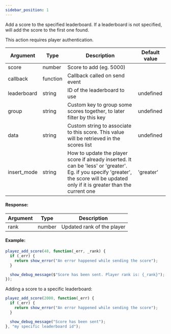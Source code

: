 ```yaml
---
sidebar_position: 1
---
```


Add a score to the specified leaderboard. If a leaderboard is not specified, will add the score to the first one found.

This action requires player authentication.

| Argument | Type | Description | Default value
| --- | --- | --- | --- |
| score | number | Score to add (eg. 5000) |
| callback | function | Callback called on send event | 
| leaderboard | string | ID of the leaderboard to use | undefined |
| group | string | Custom key to group some scores together, to later filter by this key | undefined |
| data | string | Custom string to associate to this score. This value will be retrieved in the scores list | undefined |
| insert_mode | string | How to update the player score if already inserted. It can be 'less' or 'greater'. Eg. if you specify 'greater', the score will be updated only if it is greater than the current one | 'greater' |

#### Response:

| Argument | Type | Description |
| --- | --- | --- |
| rank | number | Updated rank of the player |

#### Example:

```js
playez_add_score(48, function(_err, _rank) {
  if (_err) {
    return show_error("An error happened while sending the score");
  }

  show_debug_message($"Score has been sent. Player rank is: {_rank}");
});
```

Adding a score to a specific leaderboard:

```js
playez_add_score(2000, function(_err) {
  if (_err) {
    return show_error("An error happened while sending the score");
  }

  show_debug_message("Score has been sent");
}, "my specific leaderboard id");
```
